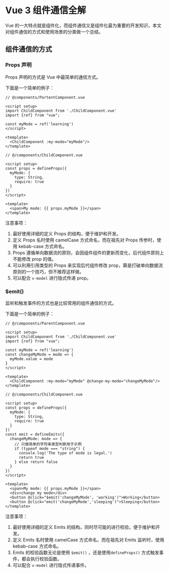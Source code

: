 # Vue 3 组件通信全解

Vue 的一大特点就是组件化，而组件通信又是组件化最为重要的开发知识，本文对组件通信的方式和使用场景的分类做一个总结。

## 组件通信的方式

### Props 声明

Props 声明的方式是 Vue 中最简单的通信方式。

下面是一个简单的例子：

```other
// @components/PartentComponent.vue

<script setup>
import ChildComponent from './ChildComponent.vue'
import {ref} from "vue";

const myMode = ref('learning')
</script>

<template>
  <ChildComponent :my-mode="myMode"/>
</template>
```

```other
// @/components/ChildComponent.vue

<script setup>
const props = defineProps({
  myMode: {
    type: String,
    require: true
  }
})
</script>

<template>
  <span>My mode: {{ props.myMode }}</span>
</template>
```

注意事项：

1. 最好使用详细的定义 Props 的结构，便于维护和开发。
2. 定义 Props 名时使用 camelCase 方式命名，而在祖先对 Props 传参时，使用 kebab-case 方式命名。
3. Props 遵循单向数据流的原则，会因组件组件的更新而变化，后代组件原则上不能修改 prop 的值。
4. 可以利用引用类型的 Props 来实现后代组件修改 prop，算是打破单向数据流原则的一个技巧，但不推荐这样做。
5. 可以配合 `v-model` 进行隐式传递 prop。

### $emit()

监听和触发事件的方式也是比较常用的组件通信的方式。

下面是一个简单的例子：

```other
// @/components/ParentComponent.vue

<script setup>
import ChildComponent from './ChildComponent.vue'
import {ref} from "vue";

const myMode = ref('learning')
const changeMyMode = mode => {
  myMode.value = mode
}
</script>

<template>
  <ChildComponent :my-mode="myMode" @change-my-mode="changeMyMode"/>
</template>
```

```other
// @/components/ChildComponent.vue

<script setup>
const props = defineProps({
  myMode: {
    type: String,
    require: true
  }
})
const emit = defineEmits({
  changeMyMode: mode => {
    // 只做简单的字符串类型判断用于示例
    if (typeof mode === "string") {
      console.log('The type of mode is legal.')
      return true
    } else return false
  }
})
</script>

<template>
  <span>My mode: {{ props.myMode }}</span>
  <div>change my mode</div>
  <button @click="$emit('changeMyMode', 'working')">Working</button>
  <button @click="emit('changeMyMode','sleeping')">Sleeping</button>
</template>
```

注意事项：

1. 最好使用详细的定义 Emits 的结构，同时尽可能的进行校验，便于维护和开发。
2. 定义 Emits 名时使用 camelCase 方式命名，而在祖先对 Emits 监听时，使用 kebab-case 方式命名。
3. Emits 的校验函数无论是使用 `$emit()` ，还是使用`defineProps()` 方式触发事件，都会执行校验函数。
4. 可以配合 `v-model` 进行隐式传递事件。

